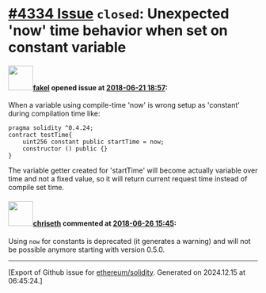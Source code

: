 # [\#4334 Issue](https://github.com/ethereum/solidity/issues/4334) `closed`: Unexpected 'now' time behavior when set on constant variable

#### <img src="https://avatars.githubusercontent.com/u/10450905?u=80e33db6d100dbf4f3468d5a89f07156677130f9&v=4" width="50">[fakel](https://github.com/fakel) opened issue at [2018-06-21 18:57](https://github.com/ethereum/solidity/issues/4334):

When a variable using compile-time 'now' is wrong setup as 'constant' during compilation time like:

```
pragma solidity ^0.4.24;
contract testTime{
    uint256 constant public startTime = now;
    constructor () public {}
}
```

The variable getter created for 'startTime' will become actually variable over time and not a fixed value, so it will return current request time instead of compile set time.

#### <img src="https://avatars.githubusercontent.com/u/9073706?v=4" width="50">[chriseth](https://github.com/chriseth) commented at [2018-06-26 15:45](https://github.com/ethereum/solidity/issues/4334#issuecomment-400359090):

Using `now` for constants is deprecated (it generates a warning) and will not be possible anymore starting with version 0.5.0.


-------------------------------------------------------------------------------



[Export of Github issue for [ethereum/solidity](https://github.com/ethereum/solidity). Generated on 2024.12.15 at 06:45:24.]

